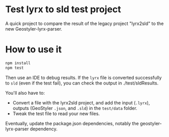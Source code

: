 # Test lyrx to sld test project
A quick project to compare the result of the legacy project
"lyrx2sld" to the new Geostyler-lyrx-parser.

# How to use it

```bash
npm install
npm test
```

Then use an IDE to debug results. If the `lyrx` file is converted successfully to
`sld` (even if the test fail), you can check the output in ./test/sldResults.

You'll also have to:
 - Convert a file with the lyrx2sld project, and add the input (`.lyrx`), outputs (GeoStyler `.json`, and `.sld`) in
   the `test/data` folder.
 - Tweak the test file to read your new files.

Eventually, update the package.json dependencies, notably the geostyler-lyrx-parser dependency.